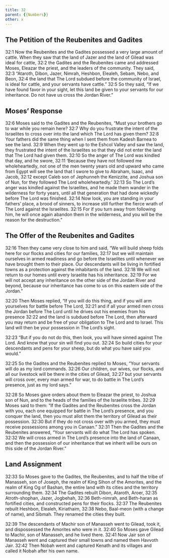 ```yaml
---
title: 32
parent: {{Numbers}}
other: x
---
```



## The Petition of the Reubenites and Gadites

<a name="32:1">32:1</a> Now the Reubenites and the Gadites possessed a very large amount of cattle. When they saw that the land of Jazer and the land of Gilead was ideal for cattle, <a name="32:2">32:2</a> the Gadites and the Reubenites came and addressed Moses, Eleazar the priest, and the leaders of the community. They said, <a name="32:3">32:3</a> “Ataroth, Dibon, Jazer, Nimrah, Heshbon, Elealeh, Sebam, Nebo, and Beon, <a name="32:4">32:4</a> the land that The Lord subdued before the community of Israel, is ideal for cattle, and your servants have cattle.” <a name="32:5">32:5</a> So they said, “If we have found favor in your sight, let this land be given to your servants for our inheritance. Do not have us cross the Jordan River.”

## Moses’ Response

<a name="32:6">32:6</a> Moses said to the Gadites and the Reubenites, “Must your brothers go to war while you remain here? <a name="32:7">32:7</a> Why do you frustrate the intent of the Israelites to cross over into the land which The Lord has given them? <a name="32:8">32:8</a> Your fathers did the same thing when I sent them from Kadesh Barnea to see the land. <a name="32:9">32:9</a> When they went up to the Eshcol Valley and saw the land, they frustrated the intent of the Israelites so that they did not enter the land that The Lord had given them. <a name="32:10">32:10</a> So the anger of The Lord was kindled that day, and he swore, <a name="32:11">32:11</a> ‘Because they have not followed me wholeheartedly, not one of the men twenty years old and upward who came from Egypt will see the land that I swore to give to Abraham, Isaac, and Jacob, <a name="32:12">32:12</a> except Caleb son of Jephunneh the Kenizzite, and Joshua son of Nun, for they followed The Lord wholeheartedly.’ <a name="32:13">32:13</a> So The Lord’s anger was kindled against the Israelites, and he made them wander in the wilderness for forty years, until all that generation that had done wickedly before The Lord was finished. <a name="32:14">32:14</a> Now look, you are standing in your fathers’ place, a brood of sinners, to increase still further the fierce wrath of The Lord against the Israelites. <a name="32:15">32:15</a> For if you turn away from following him, he will once again abandon them in the wilderness, and you will be the reason for the destruction.”

## The Offer of the Reubenites and Gadites

<a name="32:16">32:16</a> Then they came very close to him and said, “We will build sheep folds here for our flocks and cities for our families, <a name="32:17">32:17</a> but we will maintain ourselves in armed readiness and go before the Israelites until whenever we have brought them to their place. Our descendants will be living in fortified towns as a protection against the inhabitants of the land. <a name="32:18">32:18</a> We will not return to our homes until every Israelite has his inheritance. <a name="32:19">32:19</a> For we will not accept any inheritance on the other side of the Jordan River and beyond, because our inheritance has come to us on this eastern side of the Jordan.”

<a name="32:20">32:20</a> Then Moses replied, “If you will do this thing, and if you will arm yourselves for battle before The Lord, <a name="32:21">32:21</a> and if all your armed men cross the Jordan before The Lord until he drives out his enemies from his presence <a name="32:22">32:22</a> and the land is subdued before The Lord, then afterward you may return and be free of your obligation to The Lord and to Israel. This land will then be your possession in The Lord’s sight.

<a name="32:23">32:23</a> “But if you do not do this, then look, you will have sinned against The Lord. And know that your sin will find you out. <a name="32:24">32:24</a> So build cities for your descendants and pens for your sheep, but do what you have said you would.”

<a name="32:25">32:25</a> So the Gadites and the Reubenites replied to Moses, “Your servants will do as my lord commands. <a name="32:26">32:26</a> Our children, our wives, our flocks, and all our livestock will be there in the cities of Gilead, <a name="32:27">32:27</a> but your servants will cross over, every man armed for war, to do battle in The Lord’s presence, just as my lord says.”

<a name="32:28">32:28</a> So Moses gave orders about them to Eleazar the priest, to Joshua son of Nun, and to the heads of the families of the Israelite tribes. <a name="32:29">32:29</a> Moses said to them: “If the Gadites and the Reubenites cross the Jordan with you, each one equipped for battle in The Lord’s presence, and you conquer the land, then you must allot them the territory of Gilead as their possession. <a name="32:30">32:30</a> But if they do not cross over with you armed, they must receive possessions among you in Canaan.” <a name="32:31">32:31</a> Then the Gadites and the Reubenites answered, “Your servants will do what The Lord has spoken. <a name="32:32">32:32</a> We will cross armed in The Lord’s presence into the land of Canaan, and then the possession of our inheritance that we inherit will be ours on this side of the Jordan River.”

## Land Assignment

<a name="32:33">32:33</a> So Moses gave to the Gadites, the Reubenites, and to half the tribe of Manasseh, son of Joseph, the realm of King Sihon of the Amorites, and the realm of King Og of Bashan, the entire land with its cities and the territory surrounding them. <a name="32:34">32:34</a> The Gadites rebuilt Dibon, Ataroth, Aroer, <a name="32:35">32:35</a> Atroth-shophan, Jazer, Jogbehah, <a name="32:36">32:36</a> Beth-nimrah, and Beth-haran as fortified cities, and constructed pens for their flocks. <a name="32:37">32:37</a> The Reubenites rebuilt Heshbon, Elealeh, Kiriathaim, <a name="32:38">32:38</a> Nebo, Baal-meon (with a change of name), and Sibmah. They renamed the cities they built.

<a name="32:39">32:39</a> The descendants of Machir son of Manasseh went to Gilead, took it, and dispossessed the Amorites who were in it. <a name="32:40">32:40</a> So Moses gave Gilead to Machir, son of Manasseh, and he lived there. <a name="32:41">32:41</a> Now Jair son of Manasseh went and captured their small towns and named them Havvoth Jair. <a name="32:42">32:42</a> Then Nobah went and captured Kenath and its villages and called it Nobah after his own name.

